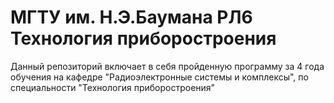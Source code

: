 # МГТУ им. Н.Э.Баумана РЛ6 Технология приборостроения

Данный репозиторий включает в себя пройденную программу за 4 года обучения на кафедре "Радиоэлектронные системы и комплексы", по специальности "Технология приборостроения"
